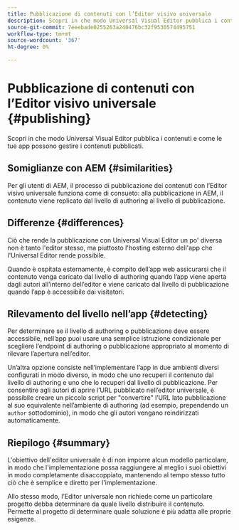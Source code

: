 ```yaml
---
title: Pubblicazione di contenuti con l’Editor visivo universale
description: Scopri in che modo Universal Visual Editor pubblica i contenuti e come le tue app possono gestire i contenuti pubblicati.
source-git-commit: 7eeebade0255263a240476bc32f9530574495751
workflow-type: tm+mt
source-wordcount: '367'
ht-degree: 0%

---
```



# Pubblicazione di contenuti con l’Editor visivo universale {#publishing}

Scopri in che modo Universal Visual Editor pubblica i contenuti e come le tue app possono gestire i contenuti pubblicati.

## Somiglianze con AEM {#similarities}

Per gli utenti di AEM, il processo di pubblicazione dei contenuti con l’Editor visivo universale funziona come di consueto: alla pubblicazione in AEM, il contenuto viene replicato dal livello di authoring al livello di pubblicazione.

## Differenze {#differences}

Ciò che rende la pubblicazione con Universal Visual Editor un po&#39; diversa non è tanto l&#39;editor stesso, ma piuttosto l&#39;hosting esterno dell&#39;app che l&#39;Universal Editor rende possibile.

Quando è ospitata esternamente, è compito dell’app web assicurarsi che il contenuto venga caricato dal livello di authoring quando l’app viene aperta dagli autori all’interno dell’editor e viene caricato dal livello di pubblicazione quando l’app è accessibile dai visitatori.

## Rilevamento del livello nell’app {#detecting}

Per determinare se il livello di authoring o pubblicazione deve essere accessibile, nell’app puoi usare una semplice istruzione condizionale per scegliere l’endpoint di authoring o pubblicazione appropriato al momento di rilevare l’apertura nell’editor.

Un’altra opzione consiste nell’implementare l’app in due ambienti diversi configurati in modo diverso, in modo che uno recuperi il contenuto dal livello di authoring e uno che lo recuperi dal livello di pubblicazione. Per consentire agli autori di aprire l’URL pubblicato nell’editor universale, è possibile creare un piccolo script per &quot;convertire&quot; l’URL lato pubblicazione al suo equivalente nell’ambiente di authoring (ad esempio, prependendo un `author` sottodominio), in modo che gli autori vengano reindirizzati automaticamente.

## Riepilogo {#summary}

L&#39;obiettivo dell&#39;editor universale è di non imporre alcun modello particolare, in modo che l&#39;implementazione possa raggiungere al meglio i suoi obiettivi in modo completamente disaccoppiato, mantenendo al tempo stesso tutto ciò che è semplice e diretto per l&#39;implementazione.

Allo stesso modo, l’Editor universale non richiede come un particolare progetto debba determinare da quale livello distribuire il contenuto. Permette al progetto di determinare quale soluzione è più adatta alle proprie esigenze.
